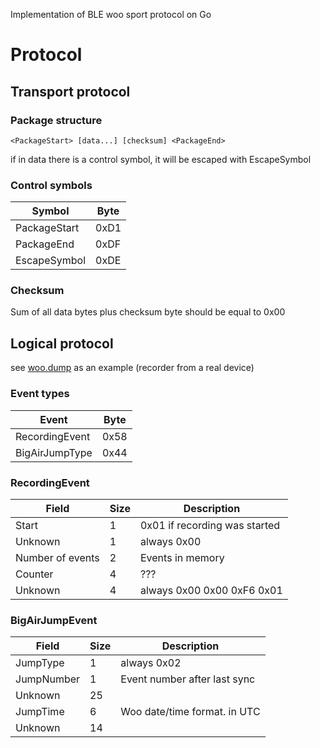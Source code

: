 Implementation of BLE woo sport protocol on Go

# Protocol
## Transport protocol
### Package structure
```
<PackageStart> [data...] [checksum] <PackageEnd>
```
if in data there is a control symbol, it will be escaped with EscapeSymbol

### Control symbols
| Symbol       | Byte |
|--------------|------|
| PackageStart | 0xD1 |
| PackageEnd   | 0xDF |
| EscapeSymbol | 0xDE |

### Checksum
Sum of all data bytes plus checksum byte should be equal to 0x00 

## Logical protocol
see [woo.dump](https://github.com/rigidsh/woo-client/blob/main/woo.dump) as an example (recorder from a real device)
### Event types
| Event          | Byte |
|----------------|------|
| RecordingEvent | 0x58 |
| BigAirJumpType | 0x44 |
### RecordingEvent
| Field            | Size | Description                   |
|------------------|------|-------------------------------|
| Start            | 1    | 0x01 if recording was started |
| Unknown          | 1    | always 0x00                   |
| Number of events | 2    | Events in memory              |
| Counter          | 4    | ???                           |
| Unknown          | 4    | always 0x00 0x00 0xF6 0x01    |
### BigAirJumpEvent
| Field      | Size | Description                  |
|------------|------|------------------------------|
| JumpType   | 1    | always 0x02                  |
| JumpNumber | 1    | Event number after last sync |
| Unknown    | 25   |                              |
| JumpTime   | 6    | Woo date/time format. in UTC |
| Unknown    | 14   |                              |